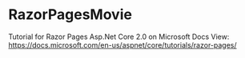 # RazorPagesMovie
Tutorial for Razor Pages Asp.Net Core 2.0 on Microsoft Docs
View: https://docs.microsoft.com/en-us/aspnet/core/tutorials/razor-pages/